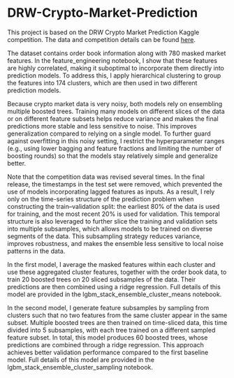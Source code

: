 # DRW-Crypto-Market-Prediction
This project is based on the DRW Crypto Market Prediction Kaggle competition. The data and competition details can be found [here](https://www.kaggle.com/competitions/drw-crypto-market-prediction/overview).

The dataset contains order book information along with 780 masked market features. In the feature_engineering notebook, I show that these features are highly correlated, making it suboptimal to incorporate them directly into prediction models. To address this, I apply hierarchical clustering to group the features into 174 clusters, which are then used in two different prediction models.

Because crypto market data is very noisy, both models rely on ensembling multiple boosted trees. Training many models on different slices of the data or on different feature subsets helps reduce variance and makes the final predictions more stable and less sensitive to noise. This improves generalization compared to relying on a single model. To further guard against overfitting in this noisy setting, I restrict the hyperparameter ranges (e.g., using lower bagging and feature fractions and limiting the number of boosting rounds) so that the models stay relatively simple and generalize better.

Note that the competition data was revised several times. In the final release, the timestamps in the test set were removed, which prevented the use of models incorporating lagged features as inputs. As a result, I rely only on the time-series structure of the prediction problem when constructing the train–validation split: the earliest 80% of the data is used for training, and the most recent 20% is used for validation. This temporal structure is also leveraged to further slice the training and validation sets into multiple subsamples, which allows models to be trained on diverse segments of the data. This subsampling strategy reduces variance, improves robustness, and makes the ensemble less sensitive to local noise patterns in the data.

In the first model, I average the masked features within each cluster and use these aggregated cluster features, together with the order book data, to train 20 boosted trees on 20 sliced subsamples of the data. Their predictions are then combined using a ridge regression. Full details of this model are provided in the lgbm_stack_ensemble_cluster_means notebook.

In the second model, I generate feature subsamples by sampling from clusters such that no two features from the same cluster appear in the same subset. Multiple boosted trees are then trained on time-sliced data, this time divided into 5 subsamples, with each tree trained on a different sampled feature subset. In total, this model produces 60 boosted trees, whose predictions are combined through a ridge regression. This approach achieves better validation performance compared to the first baseline model. Full details of this model are provided in the lgbm_stack_ensemble_cluster_sampling notebook.

